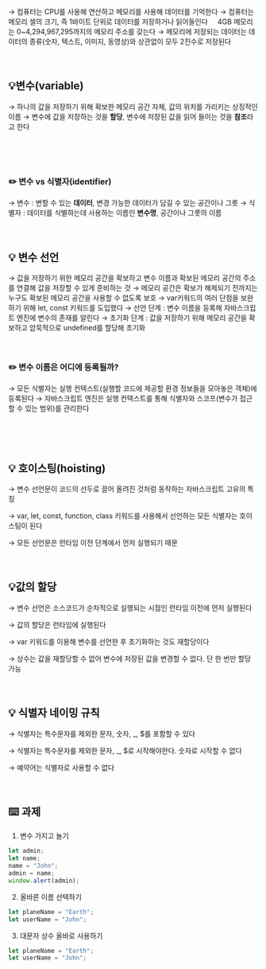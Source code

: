 → 컴퓨터는 CPU를 사용해 연산하고 메모리를 사용해 데이터를 기억한다
→ 컴퓨터는 메모리 셀의 크기, 즉 1바이트 단위로 데이터를 저장하거나 읽어들인다
&nbsp; &nbsp; 4GB 메모리는 0~4,294,967,295까지의 메모리 주소를 갖는다
→ 메모리에 저장되는 데이터는 데이터의 종류(숫자, 텍스트, 이미지, 동영상)와 상관없이 모두 2진수로 저장된다
<br/><br/><br/>

## 💡변수(variable)

→ 하나의 값을 저장하기 위해 확보한 메모리 공간 자체, 값의 위치를 가리키는 상징적인 이름
→ 변수에 값을 저장하는 것을 **할당**, 변수에 저장된 값을 읽어 들이는 것을 **참조**라고 한다

<br/><br/><br/>

### ✏️ 변수 vs 식별자(identifier)

→ 변수 : 변할 수 있는 **데이터**, 변경 가능한 데이터가 담길 수 있는 공간이나 그릇
→ 식별자 : 데이터를 식별하는데 사용하는 이름인 **변수명**, 공간이나 그릇의 이름
<br/><br/><br/>

## 💡 변수 선언

→ 값을 저장하기 위한 메모리 공간을 확보하고 변수 이름과 확보된 메모리 공간의 주소를 연결해 값을 저장할 수 있게 준비하는 것
→ 메모리 공간은 확보가 해제되기 전까지는 누구도 확보된 메모리 공간을 사용할 수 없도록 보호
→ var키워드의 여러 단점을 보완하기 위해 let, const 키워드를 도입했다
→ 선언 단계 : 변수 이름을 등록해 자바스크립트 엔진에 변수의 존재를 알린다
→ 초기화 단계 : 값을 저장하기 위해 메모리 공간을 확보하고 암묵적으로 undefined를 할당해 초기화
<br/><br/><br/>

### ✏️ 변수 이름은 어디에 등록될까?

→ 모든 식별자는 실행 컨텍스트(실행할 코드에 제공할 환경 정보들을 모아놓은 객체)에 등록된다
→ 자바스크립트 엔진은 실행 컨텍스트를 통해 식별자와 스코프(변수가 접근할 수 있는 범위)를 관리한다

<br/><br/><br/>

## 💡 호이스팅(hoisting)

→ 변수 선언문이 코드의 선두로 끌어 올려진 것처럼 동작하는 자바스크립트 고유의 특징

→ var, let, const, function, class 키워드를 사용해서 선언하는 모든 식별자는 호이스팅이 된다

→ 모든 선언문은 런타임 이전 단계에서 먼저 실행되기 때문
<br/><br/><br/>

## 💡값의 할당

→ 변수 선언은 소스코드가 순차적으로 실행되는 시점인 런타임 이전에 먼저 실행된다

→ 값의 할당은 런타임에 실행된다

→ var 키워드를 이용해 변수를 선언한 후 초기화하는 것도 재할당이다

→ 상수는 값을 재할당할 수 없어 변수에 저장된 값을 변경할 수 없다. 단 한 번만 할당 가능
<br/><br/><br/>

## 💡 식별자 네이밍 규칙

→ 식별자는 특수문자를 제외한 문자, 숫자, \_, $를 포함할 수 있다

→ 식별자는 특수문자를 제외한 문자, \_, $로 시작해야한다. 숫자로 시작할 수 없다

→ 예약어는 식별자로 사용할 수 없다
<br/><br/><br/>

## ⌨️ 과제

1. 변수 가지고 놀기

```javascript
let admin;
let name;
name = "John";
admin = name;
window.alert(admin);
```

2. 올바른 이름 선택하기

```javascript
let planeName = "Earth";
let userName = "John";
```

3. 대문자 상수 올바로 사용하기

```javascript
let planeName = "Earth";
let userName = "John";
```
